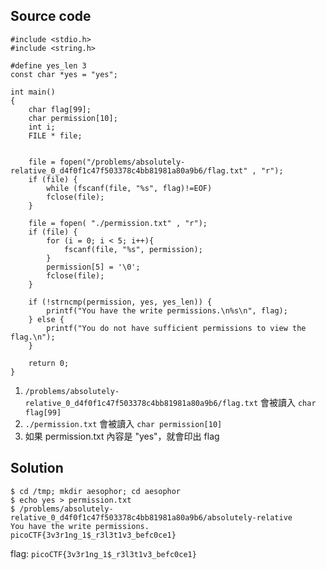 ## Source code
```
#include <stdio.h>
#include <string.h>

#define yes_len 3
const char *yes = "yes";

int main()
{
    char flag[99];
    char permission[10];
    int i;
    FILE * file;


    file = fopen("/problems/absolutely-relative_0_d4f0f1c47f503378c4bb81981a80a9b6/flag.txt" , "r");
    if (file) {
    	while (fscanf(file, "%s", flag)!=EOF)
    	fclose(file);
    }   
	
    file = fopen( "./permission.txt" , "r");
    if (file) {
    	for (i = 0; i < 5; i++){
            fscanf(file, "%s", permission);
        }
        permission[5] = '\0';
        fclose(file);
    }
    
    if (!strncmp(permission, yes, yes_len)) {
        printf("You have the write permissions.\n%s\n", flag);
    } else {
        printf("You do not have sufficient permissions to view the flag.\n");
    }
    
    return 0;
}
```

1. `/problems/absolutely-relative_0_d4f0f1c47f503378c4bb81981a80a9b6/flag.txt` 會被讀入 `char flag[99]`
2. `./permission.txt` 會被讀入 `char permission[10]`
3. 如果 permission.txt 內容是 "yes"，就會印出 flag

## Solution
```
$ cd /tmp; mkdir aesophor; cd aesophor 
$ echo yes > permission.txt
$ /problems/absolutely-relative_0_d4f0f1c47f503378c4bb81981a80a9b6/absolutely-relative
You have the write permissions.                                                                                
picoCTF{3v3r1ng_1$_r3l3t1v3_befc0ce1}
```

flag: `picoCTF{3v3r1ng_1$_r3l3t1v3_befc0ce1}`
